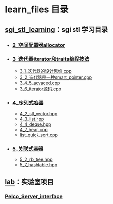 # learn_files 目录

## [sgi_stl_learning](https://github.com/YaJunCui/learn_files/tree/master/sgi_stl_learning)：sgi stl 学习目录

* ### [2_空间配置器allocator](https://github.com/YaJunCui/learn_files/tree/master/sgi_stl_learning/2_空间配置器allocator)

* ### [3_迭代器iterator和traits编程技法](https://github.com/YaJunCui/learn_files/tree/master/sgi_stl_learning/3_迭代器iterator和traits编程技法)

  * [3_1_迭代器的设计思维.cpp](https://github.com/YaJunCui/learn_files/tree/master/sgi_stl_learning/3_迭代器iterator和traits编程技法/3_1_迭代器的设计思维.cpp)
  * [3_2_迭代器是一种smart_pointer.cpp](https://github.com/YaJunCui/learn_files/tree/master/sgi_stl_learning/3_迭代器iterator和traits编程技法/3_2_迭代器是一种smart_pointer.cpp)
  * [3_4_5_advaced.cpp](https://github.com/YaJunCui/learn_files/tree/master/sgi_stl_learning/3_迭代器iterator和traits编程技法/3_4_5_advaced.cpp)
  * [3_6_iterator源码.cpp](https://github.com/YaJunCui/learn_files/tree/master/sgi_stl_learning/3_迭代器iterator和traits编程技法/3_6_iterator源码.cpp)

* ### [4_序列式容器](https://github.com/YaJunCui/learn_files/tree/master/sgi_stl_learning/4_序列式容器)

  * [4_2_stl_vector.hpp](https://github.com/YaJunCui/learn_files/tree/master/sgi_stl_learning/4_序列式容器/4_2_stl_vector.hpp)
  * [4_3_list.hpp](https://github.com/YaJunCui/learn_files/tree/master/sgi_stl_learning/4_序列式容器/4_3_list.hpp)
  * [4_4_deque.hpp](https://github.com/YaJunCui/learn_files/tree/master/sgi_stl_learning/4_序列式容器/4_4_deque.hpp)
  * [4_7_heap.cpp](https://github.com/YaJunCui/learn_files/tree/master/sgi_stl_learning/4_序列式容器/4_7_heap.cpp)
  * [list_quick_sort.cpp](https://github.com/YaJunCui/learn_files/tree/master/sgi_stl_learning/4_序列式容器/list_quick_sort.cpp)

* ### [5_关联式容器](https://github.com/YaJunCui/learn_files/tree/master/sgi_stl_learning/5_关联式容器)

  * [5_2_rb_tree.hpp](https://github.com/YaJunCui/learn_files/tree/master/sgi_stl_learning/5_关联式容器/5_2_rb_tree.hpp)
  * [5_7_hashtable.hpp](https://github.com/YaJunCui/learn_files/tree/master/sgi_stl_learning/5_关联式容器/5_7_hashtable.hpp)

## [lab](https://github.com/YaJunCui/learn_files/tree/master/lab)：实验室项目

### [Pelco_Server_interface](https://github.com/YaJunCui/learn_files/tree/master/lab/Pelco_Server_interface)
